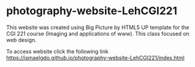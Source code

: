 # photography-website-LehCGI221

This website was created using Big Picture by HTML5 UP template for the CGI 221 course (Imaging and applications of www). This class focused on web design. 

To access website click the following link
https://ismaelgdo.github.io/photography-website-LehCGI221/index.html
